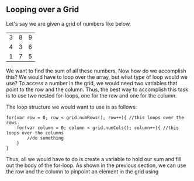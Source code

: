 ## Looping over a Grid

Let's say we are given a grid of numbers like below.

<table>
  <tr>
    <td> 3 </td>
    <td> 8 </td>
    <td> 9 </td>
  </tr>
  <tr>
    <td> 4 </td>
    <td> 3 </td> 
    <td> 6 </td>
  </tr>
  <tr>
    <td> 1 </td>
    <td> 7 </td> 
    <td> 5 </td>
  </tr>
</table>

We want to find the sum of all these numbers. Now how do we accomplish this? We would have to loop over the array, but what type of loop would we use? To access a number in the grid, we would need two variables that point to the row and the column. Thus, the best way to accomplish this task is to use two nested for-loops, one for the row and one for the column.

The loop structure we would want to use is as follows:

```
for(var row = 0; row < grid.numRows(); row++){ //this loops over the rows
    for(var column = 0; column < grid.numCols(); column++){ //this loops over the columns
        //do something
    }
}
```

Thus, all we would have to do is create a variable to hold our sum and fill out the body of the for-loop. As shown in the previous section, we can use the row and the column to pinpoint an element in the grid using 
